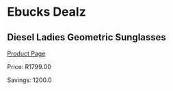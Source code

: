 
# Ebucks Dealz
## Diesel Ladies Geometric Sunglasses
[Product Page](https://www.ebucks.com/web/shop/productSelected.do?prodId=1110443483&catId=1158501552)

Price: R1799.00

Savings: 1200.0


	